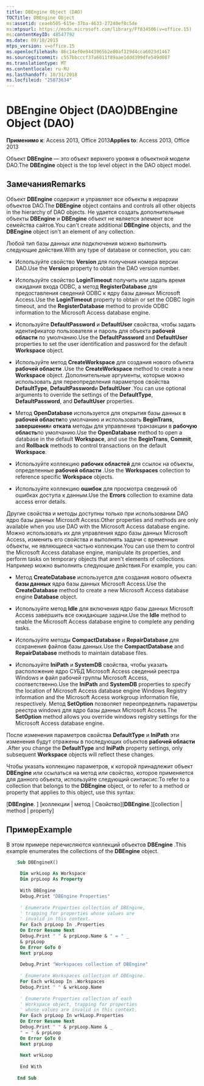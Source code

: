 ```yaml
---
title: DBEngine Object (DAO)
TOCTitle: DBEngine Object
ms:assetid: ceaeb505-615e-37ba-4633-27240ef8c5de
ms:mtpsurl: https://msdn.microsoft.com/library/Ff834506(v=office.15)
ms:contentKeyID: 48547792
ms.date: 09/18/2015
mtps_version: v=office.15
ms.openlocfilehash: 86c14ef0e9443965b2e80af329d4cca6023d1467
ms.sourcegitcommit: c557bbcccf37a6011f89aae1ddd399dfe549d087
ms.translationtype: MT
ms.contentlocale: ru-RU
ms.lasthandoff: 10/31/2018
ms.locfileid: "25873634"
---
```

# <a name="dbengine-object-dao"></a><span data-ttu-id="4af39-102">DBEngine Object (DAO)</span><span class="sxs-lookup"><span data-stu-id="4af39-102">DBEngine Object (DAO)</span></span>

<span data-ttu-id="4af39-103">**Применимо к**: Access 2013, Office 2013</span><span class="sxs-lookup"><span data-stu-id="4af39-103">**Applies to**: Access 2013, Office 2013</span></span>

<span data-ttu-id="4af39-104">Объект **DBEngine** — это объект верхнего уровня в объектной модели DAO.</span><span class="sxs-lookup"><span data-stu-id="4af39-104">The **DBEngine** object is the top level object in the DAO object model.</span></span>

## <a name="remarks"></a><span data-ttu-id="4af39-105">Замечания</span><span class="sxs-lookup"><span data-stu-id="4af39-105">Remarks</span></span>

<span data-ttu-id="4af39-106">Объект **DBEngine** содержит и управляет все объекты в иерархии объектов DAO.</span><span class="sxs-lookup"><span data-stu-id="4af39-106">The **DBEngine** object contains and controls all other objects in the hierarchy of DAO objects.</span></span> <span data-ttu-id="4af39-107">Не удается создать дополнительные объекты **DBEngine** и **DBEngine** объект не является элемент все семейства сайтов.</span><span class="sxs-lookup"><span data-stu-id="4af39-107">You can't create additional **DBEngine** objects, and the **DBEngine** object isn't an element of any collection.</span></span>

<span data-ttu-id="4af39-108">Любой тип базы данных или подключения можно выполнить следующие действия.</span><span class="sxs-lookup"><span data-stu-id="4af39-108">With any type of database or connection, you can:</span></span>

  - <span data-ttu-id="4af39-109">Используйте свойство **Version** для получения номера версии DAO.</span><span class="sxs-lookup"><span data-stu-id="4af39-109">Use the **Version** property to obtain the DAO version number.</span></span>

  - <span data-ttu-id="4af39-110">Используйте свойство **LoginTimeout** получить или задать время ожидания входа ODBC, а метод **RegisterDatabase** для предоставления сведений ODBC к ядру базы данных Microsoft Access.</span><span class="sxs-lookup"><span data-stu-id="4af39-110">Use the **LoginTimeout** property to obtain or set the ODBC login timeout, and the **RegisterDatabase** method to provide ODBC information to the Microsoft Access database engine.</span></span>

  - <span data-ttu-id="4af39-111">Используйте **DefaultPassword** и **DefaultUser** свойства, чтобы задать идентификатор пользователя и пароль для объекта **рабочей области** по умолчанию.</span><span class="sxs-lookup"><span data-stu-id="4af39-111">Use the **DefaultPassword** and **DefaultUser** properties to set the user identification and password for the default **Workspace** object.</span></span>

  - <span data-ttu-id="4af39-112">Используйте метод **CreateWorkspace** для создания нового объекта **рабочей области** .</span><span class="sxs-lookup"><span data-stu-id="4af39-112">Use the **CreateWorkspace** method to create a new **Workspace** object.</span></span> <span data-ttu-id="4af39-113">Дополнительные аргументы, которые можно использовать для переопределения параметров свойства **DefaultType**, **DefaultPassword**и **DefaultUser** .</span><span class="sxs-lookup"><span data-stu-id="4af39-113">You can use optional arguments to override the settings of the **DefaultType**, **DefaultPassword**, and **DefaultUser** properties.</span></span>

  - <span data-ttu-id="4af39-114">Метод **OpenDatabase** используется для открытия базы данных в **рабочей области**по умолчанию и использовать **BeginTrans**, **завершения**и **отката** методы для управления транзакции в **рабочую область**по умолчанию.</span><span class="sxs-lookup"><span data-stu-id="4af39-114">Use the **OpenDatabase** method to open a database in the default **Workspace**, and use the **BeginTrans**, **Commit**, and **Rollback** methods to control transactions on the default **Workspace**.</span></span>

  - <span data-ttu-id="4af39-115">Используйте коллекцию **рабочих областей** для ссылок на объекты, определенные **рабочей области** .</span><span class="sxs-lookup"><span data-stu-id="4af39-115">Use the **Workspaces** collection to reference specific **Workspace** objects.</span></span>

  - <span data-ttu-id="4af39-116">Используйте коллекцию **ошибок** для просмотра сведений об ошибках доступа к данным.</span><span class="sxs-lookup"><span data-stu-id="4af39-116">Use the **Errors** collection to examine data access error details.</span></span>

<span data-ttu-id="4af39-117">Другие свойства и методы доступны только при использовании DAO ядро базы данных Microsoft Access.</span><span class="sxs-lookup"><span data-stu-id="4af39-117">Other properties and methods are only available when you use DAO with the Microsoft Access database engine.</span></span> <span data-ttu-id="4af39-118">Можно использовать их для управления ядро базы данных Microsoft Access, изменить его свойства и выполнять задачи с временные объекты, не являющиеся частью коллекции.</span><span class="sxs-lookup"><span data-stu-id="4af39-118">You can use them to control the Microsoft Access database engine, manipulate its properties, and perform tasks on temporary objects that aren't elements of collections.</span></span> <span data-ttu-id="4af39-119">Например можно выполнить следующие действия.</span><span class="sxs-lookup"><span data-stu-id="4af39-119">For example, you can:</span></span>

  - <span data-ttu-id="4af39-120">Метод **CreateDatabase** используется для создания нового объекта **базы данных** ядра базы данных Microsoft Access.</span><span class="sxs-lookup"><span data-stu-id="4af39-120">Use the **CreateDatabase** method to create a new Microsoft Access database engine **Database** object.</span></span>

  - <span data-ttu-id="4af39-121">Используйте метод **Idle** для включения ядро базы данных Microsoft Access завершить все ожидающие задачи.</span><span class="sxs-lookup"><span data-stu-id="4af39-121">Use the **Idle** method to enable the Microsoft Access database engine to complete any pending tasks.</span></span>

  - <span data-ttu-id="4af39-122">Используйте методы **CompactDatabase** и **RepairDatabase** для сохранения файлов базы данных.</span><span class="sxs-lookup"><span data-stu-id="4af39-122">Use the **CompactDatabase** and **RepairDatabase** methods to maintain database files.</span></span>

  - <span data-ttu-id="4af39-123">Используйте **IniPath** и **SystemDB** свойства, чтобы указать расположение ядро СУБД Microsoft Access сведений реестра Windows и файл рабочей группы Microsoft Access, соответственно.</span><span class="sxs-lookup"><span data-stu-id="4af39-123">Use the **IniPath** and **SystemDB** properties to specify the location of Microsoft Access database engine Windows Registry information and the Microsoft Access workgroup information file, respectively.</span></span> <span data-ttu-id="4af39-124">Метод **SetOption** позволяет переопределить параметры реестра windows для ядро базы данных Microsoft Access.</span><span class="sxs-lookup"><span data-stu-id="4af39-124">The **SetOption** method allows you override windows registry settings for the Microsoft Access database engine.</span></span>

<span data-ttu-id="4af39-125">После изменения параметров свойства **DefaultType** и **IniPath** эти изменения будут отражены в последующих объектов **рабочей области** .</span><span class="sxs-lookup"><span data-stu-id="4af39-125">After you change the **DefaultType** and **IniPath** property settings, only subsequent **Workspace** objects will reflect these changes.</span></span>

<span data-ttu-id="4af39-126">Чтобы указать коллекцию параметров, к которой принадлежит объект **DBEngine** или ссылаться на метод или свойство, которое применяется для данного объекта, используйте следующий синтаксис:</span><span class="sxs-lookup"><span data-stu-id="4af39-126">To refer to a collection that belongs to the **DBEngine** object, or to refer to a method or property that applies to this object, use this syntax:</span></span>

<span data-ttu-id="4af39-127">\[**DBEngine**. \] \[коллекции | метод | Свойство\]</span><span class="sxs-lookup"><span data-stu-id="4af39-127">\[**DBEngine**.\]\[collection | method | property\]</span></span>

## <a name="example"></a><span data-ttu-id="4af39-128">Пример</span><span class="sxs-lookup"><span data-stu-id="4af39-128">Example</span></span>

<span data-ttu-id="4af39-129">В этом примере перечисляются коллекций объектов **DBEngine** .</span><span class="sxs-lookup"><span data-stu-id="4af39-129">This example enumerates the collections of the **DBEngine** object.</span></span>

```vb
    Sub DBEngineX() 
     
     Dim wrkLoop As Workspace 
     Dim prpLoop As Property 
     
     With DBEngine 
     Debug.Print "DBEngine Properties" 
     
     ' Enumerate Properties collection of DBEngine, 
     ' trapping for properties whose values are 
     ' invalid in this context. 
     For Each prpLoop In .Properties 
     On Error Resume Next 
     Debug.Print " " & prpLoop.Name & " = " _ 
     & prpLoop 
     On Error GoTo 0 
     Next prpLoop 
     
     Debug.Print "Workspaces collection of DBEngine" 
     
     ' Enumerate Workspaces collection of DBEngine. 
     For Each wrkLoop In .Workspaces 
     Debug.Print " " & wrkLoop.Name 
     
     ' Enumerate Properties collection of each 
     ' Workspace object, trapping for properties 
     ' whose values are invalid in this context. 
     For Each prpLoop In wrkLoop.Properties 
     On Error Resume Next 
     Debug.Print " " & prpLoop.Name & _ 
     " = " & prpLoop 
     On Error GoTo 0 
     Next prpLoop 
     
     Next wrkLoop 
     
     End With 
     
    End Sub
```
